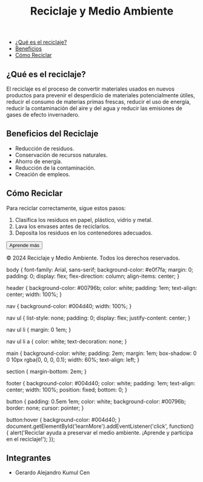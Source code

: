 <!DOCTYPE html>
<html lang="es">
<head>
    <meta charset="UTF-8">
    <meta name="viewport" content="width=device-width, initial-scale=1.0">
    <title>Reciclaje y Medio Ambiente</title>
    <link rel="stylesheet" href="styles.css">
</head>
<body>
    <header>
        <h1>Reciclaje y Medio Ambiente</h1>
    </header>
    <nav>
        <ul>
            <li><a href="#que-es-reciclaje">¿Qué es el reciclaje?</a></li>
            <li><a href="#beneficios">Beneficios</a></li>
            <li><a href="#como-reciclar">Cómo Reciclar</a></li>
        </ul>
    </nav>
    <main>
        <section id="que-es-reciclaje">
            <h2>¿Qué es el reciclaje?</h2>
            <p>El reciclaje es el proceso de convertir materiales usados en nuevos productos para prevenir el desperdicio de materiales potencialmente útiles, reducir el consumo de materias primas frescas, reducir el uso de energía, reducir la contaminación del aire y del agua y reducir las emisiones de gases de efecto invernadero.</p>
        </section>
        <section id="beneficios">
            <h2>Beneficios del Reciclaje</h2>
            <ul>
                <li>Reducción de residuos.</li>
                <li>Conservación de recursos naturales.</li>
                <li>Ahorro de energía.</li>
                <li>Reducción de la contaminación.</li>
                <li>Creación de empleos.</li>
            </ul>
        </section>
        <section id="como-reciclar">
            <h2>Cómo Reciclar</h2>
            <p>Para reciclar correctamente, sigue estos pasos:</p>
            <ol>
                <li>Clasifica los residuos en papel, plástico, vidrio y metal.</li>
                <li>Lava los envases antes de reciclarlos.</li>
                <li>Deposita los residuos en los contenedores adecuados.</li>
            </ol>
            <button id="learnMore">Aprende más</button>
        </section>
    </main>
    <footer>
        <p>&copy; 2024 Reciclaje y Medio Ambiente. Todos los derechos reservados.</p>
    </footer>
    <script src="script.js"></script>
</body>
</html>
body {
    font-family: Arial, sans-serif;
    background-color: #e0f7fa;
    margin: 0;
    padding: 0;
    display: flex;
    flex-direction: column;
    align-items: center;
}

header {
    background-color: #00796b;
    color: white;
    padding: 1em;
    text-align: center;
    width: 100%;
}

nav {
    background-color: #004d40;
    width: 100%;
}

nav ul {
    list-style: none;
    padding: 0;
    display: flex;
    justify-content: center;
}

nav ul li {
    margin: 0 1em;
}

nav ul li a {
    color: white;
    text-decoration: none;
}

main {
    background-color: white;
    padding: 2em;
    margin: 1em;
    box-shadow: 0 0 10px rgba(0, 0, 0, 0.1);
    width: 60%;
    text-align: left;
}

section {
    margin-bottom: 2em;
}

footer {
    background-color: #004d40;
    color: white;
    padding: 1em;
    text-align: center;
    width: 100%;
    position: fixed;
    bottom: 0;
}

button {
    padding: 0.5em 1em;
    color: white;
    background-color: #00796b;
    border: none;
    cursor: pointer;
}

button:hover {
    background-color: #004d40;
}
document.getElementById('learnMore').addEventListener('click', function() {
    alert('Reciclar ayuda a preservar el medio ambiente. ¡Aprende y participa en el reciclaje!');
});

 </section>
        <section id="integrantes">
            <h2>Integrantes</h2>
            <ul>
                <li>Gerardo Alejandro Kumul Cen</li>
